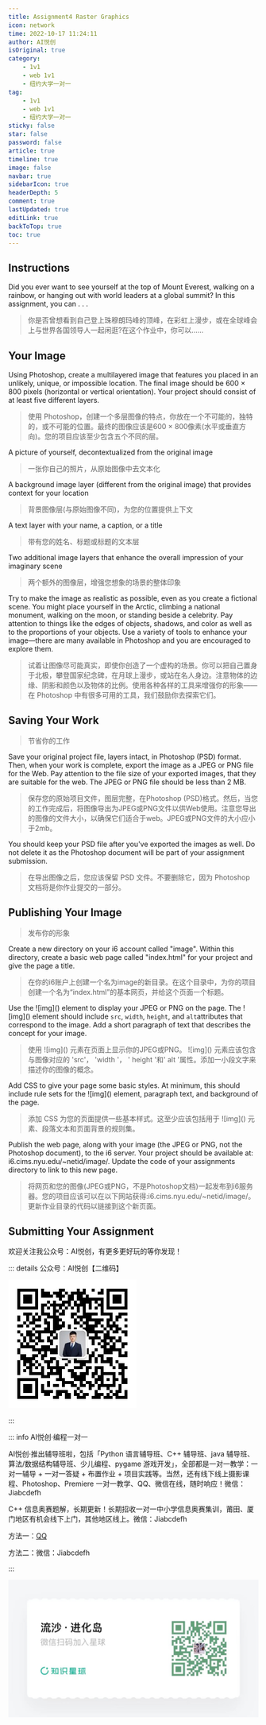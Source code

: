 ```yaml
---
title: Assignment4 Raster Graphics
icon: network
time: 2022-10-17 11:24:11
author: AI悦创
isOriginal: true
category: 
    - 1v1
    - web 1v1
    - 纽约大学一对一
tag:
    - 1v1
    - web 1v1
    - 纽约大学一对一
sticky: false
star: false
password: false
article: true
timeline: true
image: false
navbar: true
sidebarIcon: true
headerDepth: 5
comment: true
lastUpdated: true
editLink: true
backToTop: true
toc: true
---
```


## Instructions

Did you ever want to see yourself at the top of Mount Everest, walking on a rainbow, or hanging out with world leaders at a global summit? In this assignment, you can . . .

> 你是否曾想看到自己登上珠穆朗玛峰的顶峰，在彩虹上漫步，或在全球峰会上与世界各国领导人一起闲逛?在这个作业中，你可以……

## Your Image

Using Photoshop, create a multilayered image that features you placed in an unlikely, unique, or impossible location. The final image should be 600 × 800 pixels (horizontal or vertical orientation). Your project should consist of at least five different layers.

> 使用 Photoshop，创建一个多层图像的特点，你放在一个不可能的，独特的，或不可能的位置。最终的图像应该是600 × 800像素(水平或垂直方向)。您的项目应该至少包含五个不同的层。

A picture of yourself, decontextualized from the original image

> 一张你自己的照片，从原始图像中去文本化

A background image layer (different from the original image) that provides context for your location

> 背景图像层(与原始图像不同)，为您的位置提供上下文

A text layer with your name, a caption, or a title

> 带有您的姓名、标题或标题的文本层

Two additional image layers that enhance the overall impression of your imaginary scene

> 两个额外的图像层，增强您想象的场景的整体印象

Try to make the image as realistic as possible, even as you create a fictional scene. You might place yourself in the Arctic, climbing a national monument, walking on the moon, or standing beside a celebrity. Pay attention to things like the edges of objects, shadows, and color as well as to the proportions of your objects. Use a variety of tools to enhance your image—there are many available in Photoshop and you are encouraged to explore them.

>   试着让图像尽可能真实，即使你创造了一个虚构的场景。你可以把自己置身于北极，攀登国家纪念碑，在月球上漫步，或站在名人身边。注意物体的边缘、阴影和颜色以及物体的比例。使用各种各样的工具来增强你的形象——在 Photoshop 中有很多可用的工具，我们鼓励你去探索它们。

## Saving Your Work

> 节省你的工作

Save your original project file, layers intact, in Photoshop (PSD) format. Then, when your work is complete, export the image as a JPEG or PNG file for the Web. Pay attention to the file size of your exported images, that they are suitable for the web. The JPEG or PNG file should be less than 2 MB.

> 保存您的原始项目文件，图层完整，在Photoshop (PSD)格式。然后，当您的工作完成后，将图像导出为JPEG或PNG文件以供Web使用。注意您导出的图像的文件大小，以确保它们适合于web。JPEG或PNG文件的大小应小于2mb。

You should keep your PSD file after you've exported the images as well. Do not delete it as the Photoshop document will be part of your assignment submission.

> 在导出图像之后，您应该保留 PSD 文件。不要删除它，因为 Photoshop 文档将是你作业提交的一部分。

## Publishing Your Image

>   发布你的形象

Create a new directory on your i6 account called "image". Within this directory, create a basic web page called "index.html" for your project and give the page a title.

>   在你的i6账户上创建一个名为image的新目录。在这个目录中，为你的项目创建一个名为“index.html”的基本网页，并给这个页面一个标题。

Use the \!\[img\]\(\)  element to display your JPEG or PNG on the page. The \!\[img\]\(\) element should include `src`, `width`, `height`, and `alt`attributes that correspond to the image. Add a short paragraph of text that describes the concept for your image.

>   使用 \!\[img\]\(\)  元素在页面上显示你的JPEG或PNG。 \!\[img\]\(\) 元素应该包含与图像对应的 'src'， 'width '， ' height '和' alt '属性。添加一小段文字来描述你的图像的概念。

Add CSS to give your page some basic styles. At minimum, this should include rule sets for the \!\[img\]\(\) element, paragraph text, and background of the page.

>   添加 CSS 为您的页面提供一些基本样式。这至少应该包括用于 \!\[img\]\(\)  元素、段落文本和页面背景的规则集。

Publish the web page, along with your image (the JPEG or PNG, not the Photoshop document), to the i6 server. Your project should be available at: i6.cims.nyu.edu/~netid/image/. Update the code of your assignments directory to link to this new page.

>   将网页和您的图像(JPEG或PNG，不是Photoshop文档)一起发布到i6服务器。您的项目应该可以在以下网站获得:i6.cims.nyu.edu/~netid/image/。更新作业目录的代码以链接到这个新页面。

## Submitting Your Assignment






















欢迎关注我公众号：AI悦创，有更多更好玩的等你发现！


::: details 公众号：AI悦创【二维码】

![](/gzh.jpg)

:::

::: info AI悦创·编程一对一

AI悦创·推出辅导班啦，包括「Python 语言辅导班、C++ 辅导班、java 辅导班、算法/数据结构辅导班、少儿编程、pygame 游戏开发」，全部都是一对一教学：一对一辅导 + 一对一答疑 + 布置作业 + 项目实践等。当然，还有线下线上摄影课程、Photoshop、Premiere 一对一教学、QQ、微信在线，随时响应！微信：Jiabcdefh

C++ 信息奥赛题解，长期更新！长期招收一对一中小学信息奥赛集训，莆田、厦门地区有机会线下上门，其他地区线上。微信：Jiabcdefh

方法一：[QQ](http://wpa.qq.com/msgrd?v=3&uin=1432803776&site=qq&menu=yes)

方法二：微信：Jiabcdefh

:::

![](/zsxq.jpg)